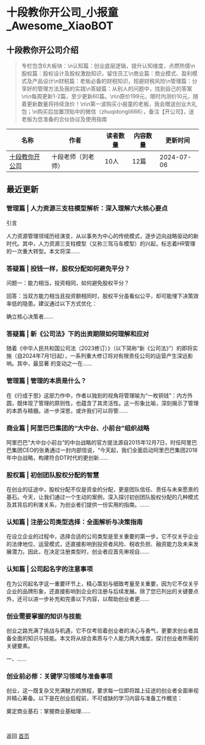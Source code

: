# 十段教你开公司_小报童_Awesome_XiaoBOT

## 十段教你开公司介绍
> 专栏包含6大板块：\n认知篇：创业底层逻辑，提升认知维度，点燃热情\n股权篇：股权设计及股权激励知识，留住员工\n商业篇：商业模式、盈利模式及产品设计\n财税篇：老板必备的财税知识，规避财税风险\n管理篇：分享好的管理方法及我的实践\n答疑篇：从别人的问题中，找到自己的答案\n\n每周更新1-2篇，至少更新60篇。\n\n原价199元，限时内测价10元，随着更新数量将持续涨价！\n\n第一波购买小报童的老板，我会赠送创业大礼包；\n购买后加置顶贴中的微信（zhuqidongli666），备注【开公司】，送老板为您准备的合伙协议及使用指南  
  


|名称|作者|读者数量|内容数量|更新时间|
|---|---|---|---|---|
|[十段教你开公司](https://xiaobot.net/p/hendydcxy?refer=9c3f1c95-a052-465a-9902-f6d75080262a)|十段老师（刘老师）|10人|12篇|2024-07-06|

## 最近更新
### 管理篇 | 人力资源三支柱模型解析：深入理解六大核心要点

引言

人力资源管理领域历经演变，从以事务为中心的传统模式，逐步迈向战略驱动的新时代。其中，人力资源三支柱模型（又称三驾马车模型）的兴起，标志着HR管理的一次重大转型。本文将深......

### 答疑篇 | 投钱一样，股权分配如何避免平分？

问题一：能力相当，投资相同，如何避免股权平分？

回答：当双方能力相当且投资额相同时，股权平分虽看似公平，却可能埋下决策效率低的隐患。建议通过以下方式优化：

确立核心决策者......

### 答疑篇 | 新《公司法》下的出资期限如何理解和应对

随着《中华人民共和国公司法（2023修订）》（以下简称“新《公司法》”）的即将实施（自2024年7月1日起），一系列重大修订将对有限责任公司的运营产生深远影响。其中，最显著
的变动之一在......

### 管理篇 | 管理的本质是什么？

在《行成于思》这部力作中，作者以独到的视角将管理喻为“一枚铜钱”：内方外圆，既体现了管理的原则性，也蕴含了其灵活性。这一形象比喻，深刻揭示了管理的本质与精髓。进一步深思，或许我们可以将管......

### 商业篇 | 阿里巴巴集团的“大中台、小前台”组织战略

阿里巴巴“大中台小前台”的中台战略的官方提法源自2015年12月7日，时任阿里巴巴集团CEO的张勇通过一封内部信说，“今天起，我们全面启动阿里巴巴集团2018年中台战略，构建符合DT时代的更创新......

### 股权篇 | 初创团队股权分配的智慧

在创业的征途中，股权分配不仅是资金的分配，更是团队信任、责任与未来愿景的基石。今天，让我们通过一个生动的案例，深入探讨初创团队股权分配的几种模式及其背后的利害关系，为创业者们提供一份实用的指南。......

### 认知篇 | 注册公司类型选择：全面解析与决策指南

在设立企业的过程中，选择合适的公司类型是至关重要的第一步。它不仅关乎企业的法律地位、运营模式，还直接影响到投资者风险、税收负担、融资能力及未来发展潜力。因此，在决定注册类型时，创业者应首先审视自......

### 认知篇 | 公司起名字的注意事项

在为公司起名字这一重要环节上，精心策划与细致考量至关重要，因为它不仅关乎企业的品牌形象，还直接影响到企业的注册与后续发展。除了您已列出的关键要点外，还可以进一步补充和完善以下内容，以帮助创业者更......

### 创业需要掌握的知识与技能

创业之路充满了挑战与机遇，它不仅考验着创业者的决心与勇气，更要求创业者具备全面的知识与技能。本文将从综合素质与个人能力两大维度，探讨创业者所需的关键要素。

一、......

### 创业前必修：关键学习领域与准备事项

创业，这一既复杂又充满魅力的旅程，要求每一位即将踏上征途的创业者全面审视并精心筹备。以下是在创业启程前，不可或缺的学习内容与准备工作概览：

奠定商业基石：掌握商业基础理......


<a href="https://github.com/Reno9527/awesome-xiaobot" style="color: white; text-decoration: none;">awesome-xiaobot</a>

返回 [首页](../README.md)
